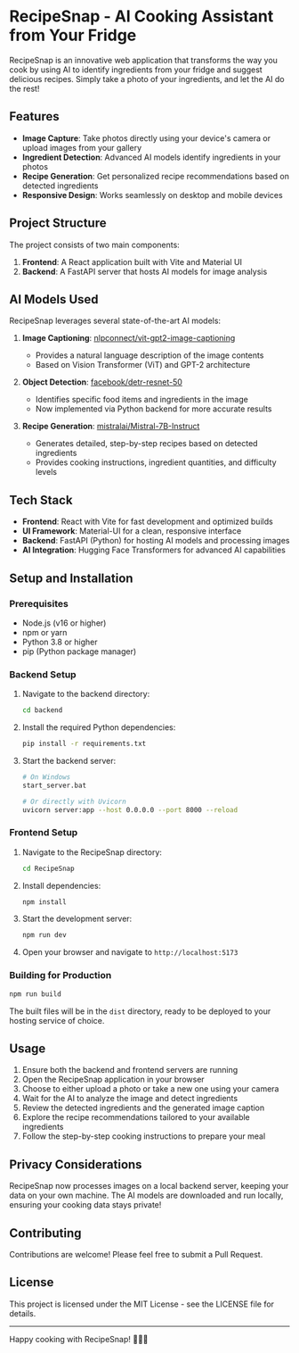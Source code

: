 # RecipeSnap - AI Cooking Assistant from Your Fridge

RecipeSnap is an innovative web application that transforms the way you cook by using AI to identify ingredients from your fridge and suggest delicious recipes. Simply take a photo of your ingredients, and let the AI do the rest!

## Features

- **Image Capture**: Take photos directly using your device's camera or upload images from your gallery
- **Ingredient Detection**: Advanced AI models identify ingredients in your photos
- **Recipe Generation**: Get personalized recipe recommendations based on detected ingredients
- **Responsive Design**: Works seamlessly on desktop and mobile devices

## Project Structure

The project consists of two main components:

1. **Frontend**: A React application built with Vite and Material UI
2. **Backend**: A FastAPI server that hosts AI models for image analysis

## AI Models Used

RecipeSnap leverages several state-of-the-art AI models:

1. **Image Captioning**: [nlpconnect/vit-gpt2-image-captioning](https://huggingface.co/nlpconnect/vit-gpt2-image-captioning)
   - Provides a natural language description of the image contents
   - Based on Vision Transformer (ViT) and GPT-2 architecture

2. **Object Detection**: [facebook/detr-resnet-50](https://huggingface.co/facebook/detr-resnet-50)
   - Identifies specific food items and ingredients in the image
   - Now implemented via Python backend for more accurate results

3. **Recipe Generation**: [mistralai/Mistral-7B-Instruct](https://huggingface.co/mistralai/Mistral-7B-Instruct-v0.2)
   - Generates detailed, step-by-step recipes based on detected ingredients
   - Provides cooking instructions, ingredient quantities, and difficulty levels

## Tech Stack

- **Frontend**: React with Vite for fast development and optimized builds
- **UI Framework**: Material-UI for a clean, responsive interface
- **Backend**: FastAPI (Python) for hosting AI models and processing images
- **AI Integration**: Hugging Face Transformers for advanced AI capabilities

## Setup and Installation

### Prerequisites

- Node.js (v16 or higher)
- npm or yarn
- Python 3.8 or higher
- pip (Python package manager)

### Backend Setup

1. Navigate to the backend directory:
   ```bash
   cd backend
   ```

2. Install the required Python dependencies:
   ```bash
   pip install -r requirements.txt
   ```

3. Start the backend server:
   ```bash
   # On Windows
   start_server.bat
   
   # Or directly with Uvicorn
   uvicorn server:app --host 0.0.0.0 --port 8000 --reload
   ```

### Frontend Setup

1. Navigate to the RecipeSnap directory:
   ```bash
   cd RecipeSnap
   ```

2. Install dependencies:
   ```bash
   npm install
   ```

3. Start the development server:
   ```bash
   npm run dev
   ```

4. Open your browser and navigate to `http://localhost:5173`

### Building for Production

```bash
npm run build
```

The built files will be in the `dist` directory, ready to be deployed to your hosting service of choice.

## Usage

1. Ensure both the backend and frontend servers are running
2. Open the RecipeSnap application in your browser
3. Choose to either upload a photo or take a new one using your camera
4. Wait for the AI to analyze the image and detect ingredients
5. Review the detected ingredients and the generated image caption
6. Explore the recipe recommendations tailored to your available ingredients
7. Follow the step-by-step cooking instructions to prepare your meal

## Privacy Considerations

RecipeSnap now processes images on a local backend server, keeping your data on your own machine. The AI models are downloaded and run locally, ensuring your cooking data stays private!

## Contributing

Contributions are welcome! Please feel free to submit a Pull Request.

## License

This project is licensed under the MIT License - see the LICENSE file for details.

---

Happy cooking with RecipeSnap! 🍳🥗🍲
